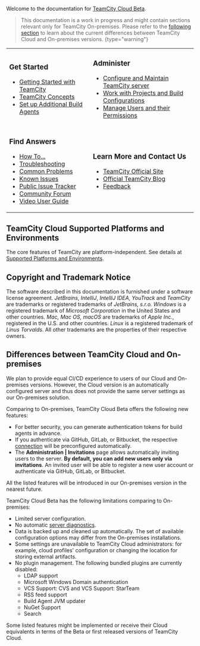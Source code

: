 [//]: # (title: TeamCity Cloud Documentation)
[//]: # (auxiliary-id: TeamCity Cloud Documentation)

Welcome to the documentation for [TeamCity Cloud Beta](https://www.jetbrains.com/teamcity/cloud/).

>This documentation is a work in progress and might contain sections relevant only for TeamCity On-premises. Please refer to the [following section](#Differences+between+TeamCity+Cloud+and+On-premises) to learn about the current differences between TeamCity Cloud and On-premises versions.
{type="warning"}

<table>
<tr>
</tr>

<tr>

<td>

### Get Started

* [Getting Started with TeamCity](getting-started-with-teamcity-cloud.md)
* [TeamCity Concepts](concepts.md)
* [Set up Additional Build Agents](setting-up-and-running-additional-build-agents.md)

</td>

<td>

### Administer

* [Configure and Maintain TeamCity server](teamcity-configuration-and-maintenance.md)
* [Work with Projects and Build Configurations](managing-projects-and-build-configurations.md)
* [Manage Users and their Permissions](managing-user-accounts-groups-and-permissions.md)

</td>

</tr>

<tr>

<td>

### Find Answers

* [How To...](how-to.md)
* [Troubleshooting](troubleshooting.md)
* [Common Problems](common-problems.md)
* [Known Issues](known-issues.md)
* [Public Issue Tracker](http://youtrack.jetbrains.net/issues/TW)
* [Community Forum](http://jb.gg/teamcity-forum)
* [Video User Guide](http://blog.jetbrains.com/teamcity/2013/05/teamcity-user-guide-courseware/)

</td>


<td>

### Learn More and Contact Us

* [TeamCity Official Site](http://www.jetbrains.com/teamcity)
* [Official TeamCity Blog](http://blogs.jetbrains.com/teamcity/)
* [Feedback](https://confluence.jetbrains.com/display/TW/Feedback)

</td></tr>
</table>

## TeamCity Cloud Supported Platforms and Environments

The core features of TeamCity are platform-independent. See details at [Supported Platforms and Environments](supported-platforms-and-environments.md).

[//]: # (Internal note. Do not delete. "TeamCity Documentationd313e156.txt")

## Copyright and Trademark Notice

The software described in this documentation is furnished under a software license agreement.  _JetBrains_, _IntelliJ_, _IntelliJ IDEA_, _YouTrack_ and _TeamCity_ are trademarks or registered trademarks of _JetBrains, s.r.o._  _Windows_ is a registered trademark of _Microsoft Corporation_ in the United States and other countries. _Mac,_ _Mac OS, macOS_ are trademarks of _Apple Inc._, registered in the U.S. and other countries. _Linux_ is a registered trademark of _Linus Torvalds_. All other trademarks are the properties of their respective owners.

## Differences between TeamCity Cloud and On-premises

We plan to provide equal CI/CD experience to users of our Cloud and On-premises versions. However, the Cloud version is an automatically configured server and thus does not provide the same server settings as our On-premises solution.

Comparing to On-premises, TeamCity Cloud Beta offers the following new features:
* For better security, you can generate authentication tokens for build agents in advance.
* If you authenticate via GitHub, GitLab, or Bitbucket, the respective [connection](integrating-teamcity-with-vcs-hosting-services.md#Configuring+Connections) will be preconfigured automatically.
* The __Administration | Invitations__ page allows automatically inviting users to the server. __By default, you can add new users only via invitations__. An invited user will be able to register a new user account or authenticate via GitHub, GitLab, or Bitbucket.

All the listed features will be introduced in our On-premises version in the nearest future.

TeamCity Cloud Beta has the following limitations comparing to On-premises:
* Limited server configuration.
* No automatic [server diagnostics](teamcity-monitoring-and-diagnostics.md).
* Data is backed up and cleaned up automatically. The set of available configuration options may differ from the On-premises installations.
* Some settings are unavailable to TeamCity Cloud administrators: for example, cloud profiles' configuration or changing the location for storing external artifacts.
* No plugin management. The following bundled plugins are currently disabled:
    * LDAP support
    * Microsoft Windows Domain authentication
    * VCS Support: CVS and VCS Support: StarTeam
    * RSS feed support
    * Build Agent JVM updater
    * NuGet Support
    * Search

Some listed features might be implemented or receive their Cloud equivalents in terms of the Beta or first released versions of TeamCity Cloud.